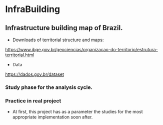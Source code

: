 # InfraBuilding

## Infrastructure building map of Brazil.

- Downloads of territorial structure and maps: 

https://www.ibge.gov.br/geociencias/organizacao-do-territorio/estrutura-territorial.html  

- Data 

https://dados.gov.br/dataset


### Study phase for the analysis cycle. 

### Practice in real project



- At first, this project has as a parameter the studies for the most appropriate implementation soon after.

 
